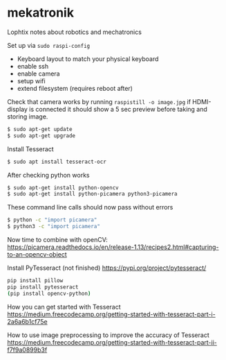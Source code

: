 # mekatronik
Lophtix notes about robotics and mechatronics


Set up via `sudo raspi-config`
 * Keyboard layout to match your physical keyboard
 * enable ssh
 * enable camera
 * setup wifi
 * extend filesystem (requires reboot after)
 
Check that camera works by running `raspistill -o image.jpg` if HDMI-display is connected it should show a 5 sec preview before taking and storing image. 

``` bash
$ sudo apt-get update
$ sudo apt-get upgrade
```

Install Tesseract
``` bash
$ sudo apt install tesseract-ocr
```


After checking python works 

``` bash
$ sudo apt-get install python-opencv
$ sudo apt-get install python-picamera python3-picamera
```

These command line calls should now pass without errors  
``` bash
$ python -c "import picamera"
$ python3 -c "import picamera"
```

Now time to combine with openCV:
https://picamera.readthedocs.io/en/release-1.13/recipes2.html#capturing-to-an-opencv-object

Install PyTesseract (not finished) https://pypi.org/project/pytesseract/  
``` bash
pip install pillow
pip install pytesseract
(pip install opencv-python)
```



How you can get started with Tesseract  
https://medium.freecodecamp.org/getting-started-with-tesseract-part-i-2a6a6b1cf75e  
  
How to use image preprocessing to improve the accuracy of Tesseract  
https://medium.freecodecamp.org/getting-started-with-tesseract-part-ii-f7f9a0899b3f

